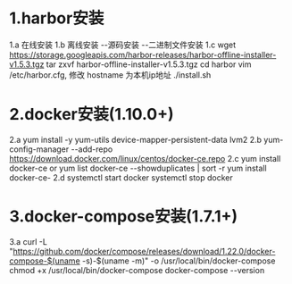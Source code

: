 
# 1.harbor安装
1.a 在线安装
1.b 离线安装
        --源码安装
        --二进制文件安装
1.c wget https://storage.googleapis.com/harbor-releases/harbor-offline-installer-v1.5.3.tgz
    tar zxvf harbor-offline-installer-v1.5.3.tgz
    cd harbor
    vim /etc/harbor.cfg, 修改 hostname 为本机ip地址
    ./install.sh

    
# 2.docker安装(1.10.0+)
2.a yum install -y yum-utils device-mapper-persistent-data lvm2
2.b yum-config-manager --add-repo https://download.docker.com/linux/centos/docker-ce.repo
2.c yum install docker-ce  or   yum list docker-ce --showduplicates | sort -r
    yum install docker-ce-<VERSION STRING>
2.d systemctl start docker
    systemctl stop docker
    
# 3.docker-compose安装(1.7.1+)
3.a curl -L "https://github.com/docker/compose/releases/download/1.22.0/docker-compose-$(uname -s)-$(uname -m)" -o /usr/local/bin/docker-compose
    chmod +x /usr/local/bin/docker-compose
    docker-compose --version
